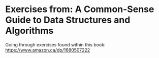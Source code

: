 # Exercises from: A Common-Sense Guide to Data Structures and Algorithms

Going through exercises found within this book:
https://www.amazon.ca/dp/1680507222
